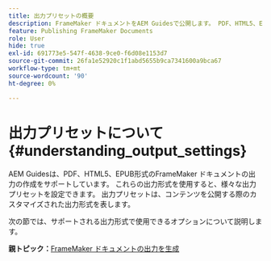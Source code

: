 ```yaml
---
title: 出力プリセットの概要
description: FrameMaker ドキュメントをAEM Guidesで公開します。 PDF、HTML5、EPUB形式のFrameMaker ドキュメントの出力を生成する方法について説明します。
feature: Publishing FrameMaker Documents
role: User
hide: true
exl-id: 691773e5-547f-4638-9ce0-f6d08e1153d7
source-git-commit: 26fa1e52920c1f1abd5655b9ca7341600a9bca67
workflow-type: tm+mt
source-wordcount: '90'
ht-degree: 0%

---
```


# 出力プリセットについて {#understanding_output_settings}

AEM Guidesは、PDF、HTML5、EPUB形式のFrameMaker ドキュメントの出力の作成をサポートしています。 これらの出力形式を使用すると、様々な出力プリセットを設定できます。 出力プリセットは、コンテンツを公開する際のカスタマイズされた出力形式を表します。

次の節では、サポートされる出力形式で使用できるオプションについて説明します。

**親トピック：**&#x200B;[ FrameMaker ドキュメントの出力を生成 ](fm-output-generatation.md)
